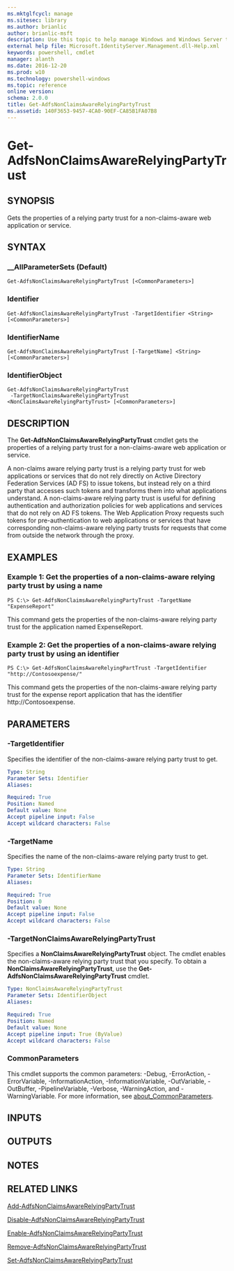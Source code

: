 ```yaml
---
ms.mktglfcycl: manage
ms.sitesec: library
ms.author: brianlic
author: brianlic-msft
description: Use this topic to help manage Windows and Windows Server technologies with Windows PowerShell.
external help file: Microsoft.IdentityServer.Management.dll-Help.xml
keywords: powershell, cmdlet
manager: alanth
ms.date: 2016-12-20
ms.prod: w10
ms.technology: powershell-windows
ms.topic: reference
online version: 
schema: 2.0.0
title: Get-AdfsNonClaimsAwareRelyingPartyTrust
ms.assetid: 140F3653-9457-4CA0-90EF-CA85B1FA07B8
---
```


# Get-AdfsNonClaimsAwareRelyingPartyTrust

## SYNOPSIS
Gets the properties of a relying party trust for a non-claims-aware web application or service.

## SYNTAX

### __AllParameterSets (Default)
```
Get-AdfsNonClaimsAwareRelyingPartyTrust [<CommonParameters>]
```

### Identifier
```
Get-AdfsNonClaimsAwareRelyingPartyTrust -TargetIdentifier <String> [<CommonParameters>]
```

### IdentifierName
```
Get-AdfsNonClaimsAwareRelyingPartyTrust [-TargetName] <String> [<CommonParameters>]
```

### IdentifierObject
```
Get-AdfsNonClaimsAwareRelyingPartyTrust
 -TargetNonClaimsAwareRelyingPartyTrust <NonClaimsAwareRelyingPartyTrust> [<CommonParameters>]
```

## DESCRIPTION
The **Get-AdfsNonClaimsAwareRelyingPartyTrust** cmdlet gets the properties of a relying party trust for a non-claims-aware web application or service.

A non-claims aware relying party trust is a relying party trust for web applications or services that do not rely directly on Active Directory Federation Services (AD FS) to issue tokens, but instead rely on a third party that accesses such tokens and transforms them into what applications understand.
A non-claims-aware relying party trust is useful for defining authentication and authorization policies for web applications and services that do not rely on AD FS tokens.
The Web Application Proxy requests such tokens for pre-authentication to web applications or services that have corresponding non-claims-aware relying party trusts for requests that come from outside the network through the proxy.

## EXAMPLES

### Example 1: Get the properties of a non-claims-aware relying party trust by using a name
```
PS C:\> Get-AdfsNonClaimsAwareRelyingPartyTrust -TargetName "ExpenseReport"
```

This command gets the properties of the non-claims-aware relying party trust for the application named ExpenseReport.

### Example 2: Get the properties of a non-claims-aware relying party trust by using an identifier
```
PS C:\> Get-AdfsNonClaimsAwareRelyingPartTrust -TargetIdentifier "http://Contosoexpense/"
```

This command gets the properties of the non-claims-aware relying party trust for the expense report application that has the identifier http://Contosoexpense.

## PARAMETERS

### -TargetIdentifier
Specifies the identifier of the non-claims-aware relying party trust to get.

```yaml
Type: String
Parameter Sets: Identifier
Aliases: 

Required: True
Position: Named
Default value: None
Accept pipeline input: False
Accept wildcard characters: False
```

### -TargetName
Specifies the name of the non-claims-aware relying party trust to get.

```yaml
Type: String
Parameter Sets: IdentifierName
Aliases: 

Required: True
Position: 0
Default value: None
Accept pipeline input: False
Accept wildcard characters: False
```

### -TargetNonClaimsAwareRelyingPartyTrust
Specifies a **NonClaimsAwareRelyingPartyTrust** object.
The cmdlet enables the non-claims-aware relying party trust that you specify.
To obtain a **NonClaimsAwareRelyingPartyTrust**, use the **Get-AdfsNonClaimsAwareRelyingPartyTrust** cmdlet.

```yaml
Type: NonClaimsAwareRelyingPartyTrust
Parameter Sets: IdentifierObject
Aliases: 

Required: True
Position: Named
Default value: None
Accept pipeline input: True (ByValue)
Accept wildcard characters: False
```

### CommonParameters
This cmdlet supports the common parameters: -Debug, -ErrorAction, -ErrorVariable, -InformationAction, -InformationVariable, -OutVariable, -OutBuffer, -PipelineVariable, -Verbose, -WarningAction, and -WarningVariable. For more information, see [about_CommonParameters](http://go.microsoft.com/fwlink/?LinkID=113216).

## INPUTS

## OUTPUTS

## NOTES

## RELATED LINKS

[Add-AdfsNonClaimsAwareRelyingPartyTrust](./Add-AdfsNonClaimsAwareRelyingPartyTrust.md)

[Disable-AdfsNonClaimsAwareRelyingPartyTrust](./Disable-AdfsNonClaimsAwareRelyingPartyTrust.md)

[Enable-AdfsNonClaimsAwareRelyingPartyTrust](./Enable-AdfsNonClaimsAwareRelyingPartyTrust.md)

[Remove-AdfsNonClaimsAwareRelyingPartyTrust](./Remove-AdfsNonClaimsAwareRelyingPartyTrust.md)

[Set-AdfsNonClaimsAwareRelyingPartyTrust](./Set-AdfsNonClaimsAwareRelyingPartyTrust.md)

